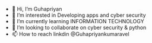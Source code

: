 - 👋 Hi, I’m Guhapriyan
- 👀 I’m interested in Developing apps and cyber security 
- 🌱 I’m currently learning INFORMATION TECHNOLOGY
- 💞️ I’m looking to collaborate on cyber security & python
- 📫 How to reach linkdin @Guhapriyankumaravel

<!---
guhapriyan-2003/guhapriyan-2003 is a ✨ special ✨ repository because its `README.md` (this file) appears on your GitHub profile.
You can click the Preview link to take a look at your changes.
--->
